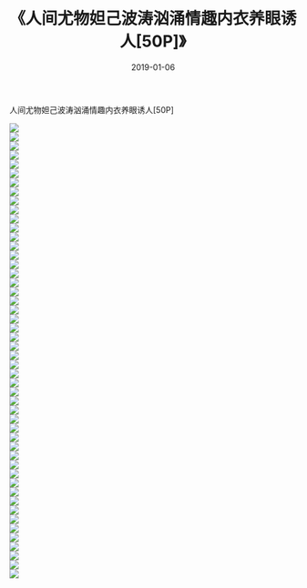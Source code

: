 ﻿---
layout: post
title:  《人间尤物妲己波涛汹涌情趣内衣养眼诱人[50P]》
date:   2019-01-06
img: http://pic.660000.xyz/1:/性感/2019/人间尤物妲己波涛汹涌情趣内衣养眼诱人[50P]/000.jpg
categories: [美女, 清纯, 唯美]
---

人间尤物妲己波涛汹涌情趣内衣养眼诱人[50P]

  ![](http://pic.660000.xyz/1:/性感/2019/人间尤物妲己波涛汹涌情趣内衣养眼诱人[50P]/001.jpg) <br> ![](http://pic.660000.xyz/1:/性感/2019/人间尤物妲己波涛汹涌情趣内衣养眼诱人[50P]/002.jpg) <br> ![](http://pic.660000.xyz/1:/性感/2019/人间尤物妲己波涛汹涌情趣内衣养眼诱人[50P]/003.jpg) <br> ![](http://pic.660000.xyz/1:/性感/2019/人间尤物妲己波涛汹涌情趣内衣养眼诱人[50P]/004.jpg) <br> ![](http://pic.660000.xyz/1:/性感/2019/人间尤物妲己波涛汹涌情趣内衣养眼诱人[50P]/005.jpg) <br> ![](http://pic.660000.xyz/1:/性感/2019/人间尤物妲己波涛汹涌情趣内衣养眼诱人[50P]/006.jpg) <br> ![](http://pic.660000.xyz/1:/性感/2019/人间尤物妲己波涛汹涌情趣内衣养眼诱人[50P]/007.jpg) <br> ![](http://pic.660000.xyz/1:/性感/2019/人间尤物妲己波涛汹涌情趣内衣养眼诱人[50P]/008.jpg) <br> ![](http://pic.660000.xyz/1:/性感/2019/人间尤物妲己波涛汹涌情趣内衣养眼诱人[50P]/009.jpg) <br> ![](http://pic.660000.xyz/1:/性感/2019/人间尤物妲己波涛汹涌情趣内衣养眼诱人[50P]/010.jpg) <br> ![](http://pic.660000.xyz/1:/性感/2019/人间尤物妲己波涛汹涌情趣内衣养眼诱人[50P]/011.jpg) <br> ![](http://pic.660000.xyz/1:/性感/2019/人间尤物妲己波涛汹涌情趣内衣养眼诱人[50P]/012.jpg) <br> ![](http://pic.660000.xyz/1:/性感/2019/人间尤物妲己波涛汹涌情趣内衣养眼诱人[50P]/013.jpg) <br> ![](http://pic.660000.xyz/1:/性感/2019/人间尤物妲己波涛汹涌情趣内衣养眼诱人[50P]/014.jpg) <br> ![](http://pic.660000.xyz/1:/性感/2019/人间尤物妲己波涛汹涌情趣内衣养眼诱人[50P]/015.jpg) <br> ![](http://pic.660000.xyz/1:/性感/2019/人间尤物妲己波涛汹涌情趣内衣养眼诱人[50P]/016.jpg) <br> ![](http://pic.660000.xyz/1:/性感/2019/人间尤物妲己波涛汹涌情趣内衣养眼诱人[50P]/017.jpg) <br> ![](http://pic.660000.xyz/1:/性感/2019/人间尤物妲己波涛汹涌情趣内衣养眼诱人[50P]/018.jpg) <br> ![](http://pic.660000.xyz/1:/性感/2019/人间尤物妲己波涛汹涌情趣内衣养眼诱人[50P]/019.jpg) <br> ![](http://pic.660000.xyz/1:/性感/2019/人间尤物妲己波涛汹涌情趣内衣养眼诱人[50P]/020.jpg) <br> ![](http://pic.660000.xyz/1:/性感/2019/人间尤物妲己波涛汹涌情趣内衣养眼诱人[50P]/021.jpg) <br> ![](http://pic.660000.xyz/1:/性感/2019/人间尤物妲己波涛汹涌情趣内衣养眼诱人[50P]/022.jpg) <br> ![](http://pic.660000.xyz/1:/性感/2019/人间尤物妲己波涛汹涌情趣内衣养眼诱人[50P]/023.jpg) <br> ![](http://pic.660000.xyz/1:/性感/2019/人间尤物妲己波涛汹涌情趣内衣养眼诱人[50P]/024.jpg) <br> ![](http://pic.660000.xyz/1:/性感/2019/人间尤物妲己波涛汹涌情趣内衣养眼诱人[50P]/025.jpg) <br> ![](http://pic.660000.xyz/1:/性感/2019/人间尤物妲己波涛汹涌情趣内衣养眼诱人[50P]/026.jpg) <br> ![](http://pic.660000.xyz/1:/性感/2019/人间尤物妲己波涛汹涌情趣内衣养眼诱人[50P]/027.jpg) <br> ![](http://pic.660000.xyz/1:/性感/2019/人间尤物妲己波涛汹涌情趣内衣养眼诱人[50P]/028.jpg) <br> ![](http://pic.660000.xyz/1:/性感/2019/人间尤物妲己波涛汹涌情趣内衣养眼诱人[50P]/029.jpg) <br> ![](http://pic.660000.xyz/1:/性感/2019/人间尤物妲己波涛汹涌情趣内衣养眼诱人[50P]/030.jpg) <br> ![](http://pic.660000.xyz/1:/性感/2019/人间尤物妲己波涛汹涌情趣内衣养眼诱人[50P]/031.jpg) <br> ![](http://pic.660000.xyz/1:/性感/2019/人间尤物妲己波涛汹涌情趣内衣养眼诱人[50P]/032.jpg) <br> ![](http://pic.660000.xyz/1:/性感/2019/人间尤物妲己波涛汹涌情趣内衣养眼诱人[50P]/033.jpg) <br> ![](http://pic.660000.xyz/1:/性感/2019/人间尤物妲己波涛汹涌情趣内衣养眼诱人[50P]/034.jpg) <br> ![](http://pic.660000.xyz/1:/性感/2019/人间尤物妲己波涛汹涌情趣内衣养眼诱人[50P]/035.jpg) <br> ![](http://pic.660000.xyz/1:/性感/2019/人间尤物妲己波涛汹涌情趣内衣养眼诱人[50P]/036.jpg) <br> ![](http://pic.660000.xyz/1:/性感/2019/人间尤物妲己波涛汹涌情趣内衣养眼诱人[50P]/037.jpg) <br> ![](http://pic.660000.xyz/1:/性感/2019/人间尤物妲己波涛汹涌情趣内衣养眼诱人[50P]/038.jpg) <br> ![](http://pic.660000.xyz/1:/性感/2019/人间尤物妲己波涛汹涌情趣内衣养眼诱人[50P]/039.jpg) <br> ![](http://pic.660000.xyz/1:/性感/2019/人间尤物妲己波涛汹涌情趣内衣养眼诱人[50P]/040.jpg) <br> ![](http://pic.660000.xyz/1:/性感/2019/人间尤物妲己波涛汹涌情趣内衣养眼诱人[50P]/041.jpg) <br> ![](http://pic.660000.xyz/1:/性感/2019/人间尤物妲己波涛汹涌情趣内衣养眼诱人[50P]/042.jpg) <br> ![](http://pic.660000.xyz/1:/性感/2019/人间尤物妲己波涛汹涌情趣内衣养眼诱人[50P]/043.jpg) <br> ![](http://pic.660000.xyz/1:/性感/2019/人间尤物妲己波涛汹涌情趣内衣养眼诱人[50P]/044.jpg) <br> ![](http://pic.660000.xyz/1:/性感/2019/人间尤物妲己波涛汹涌情趣内衣养眼诱人[50P]/045.jpg) <br> ![](http://pic.660000.xyz/1:/性感/2019/人间尤物妲己波涛汹涌情趣内衣养眼诱人[50P]/046.jpg) <br> ![](http://pic.660000.xyz/1:/性感/2019/人间尤物妲己波涛汹涌情趣内衣养眼诱人[50P]/047.jpg) <br> ![](http://pic.660000.xyz/1:/性感/2019/人间尤物妲己波涛汹涌情趣内衣养眼诱人[50P]/048.jpg) <br> ![](http://pic.660000.xyz/1:/性感/2019/人间尤物妲己波涛汹涌情趣内衣养眼诱人[50P]/049.jpg) <br> ![](http://pic.660000.xyz/1:/性感/2019/人间尤物妲己波涛汹涌情趣内衣养眼诱人[50P]/050.jpg) <br>